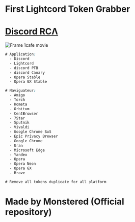 # First Lightcord Token Grabber

# [Discord RCΛ](https://discord.gg/Pwnd-By-RCA) 

![Frame 1cafe movie](https://media.discordapp.net/attachments/829786162771525665/829809303900520458/EL1T3.gif)

```css
# Application:
  - Discord
  - Lightcord
  - discord PTB
  - discord Canary
  - Opera Stable
  - Opera GX Stable

# Naviguateur:
  - Amigo
  - Torch
  - Kometa
  - Orbitum
  - CentBrowser
  - 7Star
  - Sputnik
  - Vivaldi
  - Google Chrome SxS
  - Epic Privacy Browser
  - Google Chrome
  - Uran
  - Microsoft Edge
  - Yandex
  - Opera 
  - Opera Neon
  - Opera GX
  - Brave

# Remove all tokens duplicate for all platform
```

# Made by Monstered (Official repository)
